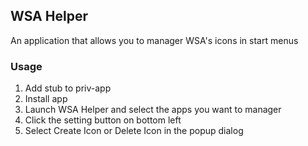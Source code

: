 ## WSA Helper

An application that allows you to manager WSA's icons in start menus

### Usage
1. Add stub to priv-app
2. Install app
3. Launch WSA Helper and select the apps you want to manager
4. Click the setting button on bottom left
5. Select Create Icon or Delete Icon in the popup dialog
